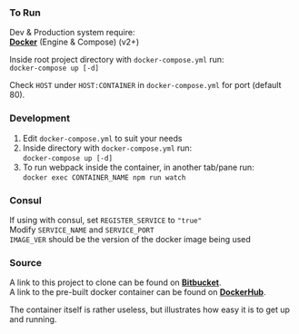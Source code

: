 ### To Run

Dev & Production system require:  
**[Docker](https://docs.docker.com/engine/installation/)** (Engine & Compose) (v2+)  

Inside root project directory with `docker-compose.yml` run:  
`docker-compose up [-d]`   

Check `HOST` under `HOST:CONTAINER` in `docker-compose.yml` for port (default 80).  

### Development  
1) Edit `docker-compose.yml` to suit your needs   
2) Inside directory with `docker-compose.yml` run:  
`docker-compose up [-d]`  
3) To run webpack inside the container, in another tab/pane run:  
`docker exec CONTAINER_NAME npm run watch`  

### Consul

If using with consul, set `REGISTER_SERVICE` to `"true"`  
Modify `SERVICE_NAME` and `SERVICE_PORT`  
`IMAGE_VER` should be the version of the docker image being used  

### Source
A link to this project to clone can be found on   **[Bitbucket](https://bitbucket.org/JestrJ/react-template)**.  
A link to the pre-built docker container can be found on   **[DockerHub](https://hub.docker.com/r/jestrr/react-template/)**.  

The container itself is rather useless, but illustrates how easy it is to get up and running.  
